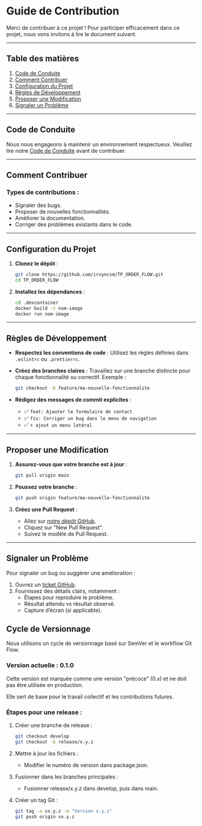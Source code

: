 # Guide de Contribution

Merci de contribuer à ce projet ! Pour participer efficacement dans ce projet, nous vons invitons à lire le document suivant.

---

## Table des matières

1. [Code de Conduite](#code-de-conduite)
2. [Comment Contribuer](#comment-contribuer)
3. [Configuration du Projet](#configuration-du-projet)
4. [Règles de Développement](#règles-de-développement)
5. [Proposer une Modification](#proposer-une-modification)
6. [Signaler un Problème](#signaler-un-problème)

---

## Code de Conduite

Nous nous engageons à maintenir un environnement respectueux. Veuillez lire notre [Code de Conduite](CODE_OF_CONDUCT.md) avant de contribuer.

---

## Comment Contribuer

### Types de contributions :

- Signaler des bugs.
- Proposer de nouvelles fonctionnalités.
- Améliorer la documentation.
- Corriger des problèmes existants dans le code.

---

## Configuration du Projet

1. **Clonez le dépôt** :
   ```bash
   git clone https://github.com/irvyncsm/TP_ORDER_FLOW.git
   cd TP_ORDER_FLOW
   ```

2. **Installez les dépendances** :
   ```bash
   cd .devcontainer
   docker build -t nom-image
   docker run nom-image
   ```

---

## Règles de Développement

- **Respectez les conventions de code** : Utilisez les règles définies dans `.eslintrc` ou `.prettierrc`.
- **Créez des branches claires** : Travaillez sur une branche distincte pour chaque fonctionnalité ou correctif. Exemple :
  ```bash
  git checkout -b feature/ma-nouvelle-fonctionnalite
  ```

- **Rédigez des messages de commit explicites** :
  - ✅ `feat: Ajouter le formulaire de contact`
  - ✅ `fix: Corriger un bug dans le menu de navigation`
  - ✅ `+ ajout un menu latéral`

---

## Proposer une Modification

1. **Assurez-vous que votre branche est à jour** :
   ```bash
   git pull origin main
   ```

2. **Poussez votre branche** :
   ```bash
   git push origin feature/ma-nouvelle-fonctionnalite
   ```

3. **Créez une Pull Request** :
   - Allez sur [notre dépôt GitHub](https://github.com/irvyncsm/TP_ORDER_FLOW.git).
   - Cliquez sur "New Pull Request".
   - Suivez le modèle de Pull Request.

---

## Signaler un Problème

Pour signaler un bug ou suggérer une amélioration :
1. Ouvrez un [ticket GitHub](https://github.com/irvyncsm/TP_ORDER_FLOW.git).
2. Fournissez des détails clairs, notamment :
   - Étapes pour reproduire le problème.
   - Résultat attendu vs résultat observé.
   - Capture d’écran (si applicable).

## Cycle de Versionnage

Nous utilisons un cycle de versionnage basé sur SemVer et le workflow Git Flow.

### Version actuelle : 0.1.0

Cette version est marquée comme une version "précoce" (0.x) et ne doit pas être utilisée en production.

Elle sert de base pour le travail collectif et les contributions futures.

### Étapes pour une release :

1. Créer une branche de release :
   ```bash
   git checkout develop
   git checkout -b release/x.y.z
   ```
2. Mettre à jour les fichiers :

   - Modifier le numéro de version dans package.json.

3. Fusionner dans les branches principales :

   - Fusionner release/x.y.z dans develop, puis dans main.

4. Créer un tag Git :
   ```bash
   git tag -a vx.y.z -m "Version x.y.z"
   git push origin vx.y.z
   ```